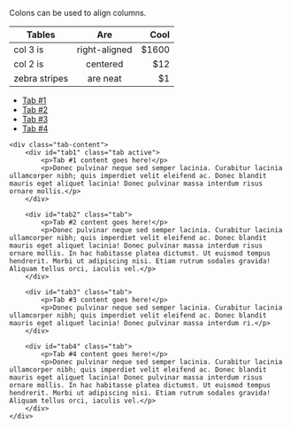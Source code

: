 Colons can be used to align columns.

| Tables        | Are           | Cool  |
| ------------- |:-------------:| -----:|
| col 3 is      | right-aligned | $1600 |
| col 2 is      | centered      |   $12 |
| zebra stripes | are neat      |    $1 |
<html>
<head>
<script src="jquery.js"></script>
<link rel="stylesheet" type="text/css" href="main.css"/>
</head>
<body>
<div class="tabs">
    <ul class="tab-links">
        <li class="active"><a href="#tab1">Tab #1</a></li>
        <li><a href="#tab2">Tab #2</a></li>
        <li><a href="#tab3">Tab #3</a></li>
        <li><a href="#tab4">Tab #4</a></li>
    </ul>
 
    <div class="tab-content">
        <div id="tab1" class="tab active">
            <p>Tab #1 content goes here!</p>
            <p>Donec pulvinar neque sed semper lacinia. Curabitur lacinia ullamcorper nibh; quis imperdiet velit eleifend ac. Donec blandit mauris eget aliquet lacinia! Donec pulvinar massa interdum risus ornare mollis.</p>
        </div>
 
        <div id="tab2" class="tab">
            <p>Tab #2 content goes here!</p>
            <p>Donec pulvinar neque sed semper lacinia. Curabitur lacinia ullamcorper nibh; quis imperdiet velit eleifend ac. Donec blandit mauris eget aliquet lacinia! Donec pulvinar massa interdum risus ornare mollis. In hac habitasse platea dictumst. Ut euismod tempus hendrerit. Morbi ut adipiscing nisi. Etiam rutrum sodales gravida! Aliquam tellus orci, iaculis vel.</p>
        </div>
 
        <div id="tab3" class="tab">
            <p>Tab #3 content goes here!</p>
            <p>Donec pulvinar neque sed semper lacinia. Curabitur lacinia ullamcorper nibh; quis imperdiet velit eleifend ac. Donec blandit mauris eget aliquet lacinia! Donec pulvinar massa interdum ri.</p>
        </div>
 
        <div id="tab4" class="tab">
            <p>Tab #4 content goes here!</p>
            <p>Donec pulvinar neque sed semper lacinia. Curabitur lacinia ullamcorper nibh; quis imperdiet velit eleifend ac. Donec blandit mauris eget aliquet lacinia! Donec pulvinar massa interdum risus ornare mollis. In hac habitasse platea dictumst. Ut euismod tempus hendrerit. Morbi ut adipiscing nisi. Etiam rutrum sodales gravida! Aliquam tellus orci, iaculis vel.</p>
        </div>
    </div>
</div>
</body>
</html>
